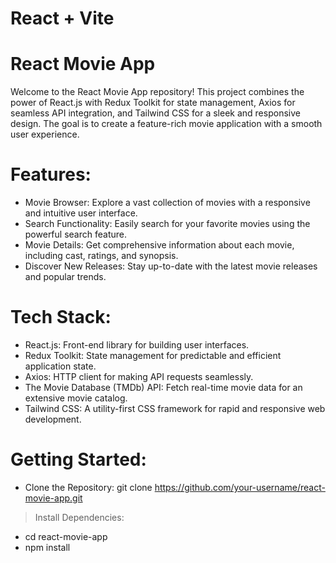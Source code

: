# React + Vite

# React Movie App

Welcome to the React Movie App repository! This project combines the power of React.js with Redux Toolkit for state management, Axios for seamless API integration, and Tailwind CSS for a sleek and responsive design. The goal is to create a feature-rich movie application with a smooth user experience.

# Features:

* Movie Browser: Explore a vast collection of movies with a responsive and intuitive user interface.
* Search Functionality: Easily search for your favorite movies using the powerful search feature.
* Movie Details: Get comprehensive information about each movie, including cast, ratings, and synopsis.
* Discover New Releases: Stay up-to-date with the latest movie releases and popular trends.

# Tech Stack:

* React.js: Front-end library for building user interfaces.
* Redux Toolkit: State management for predictable and efficient application state.
* Axios: HTTP client for making API requests seamlessly.
* The Movie Database (TMDb) API: Fetch real-time movie data for an extensive movie catalog.
* Tailwind CSS: A utility-first CSS framework for rapid and responsive web development.
  
# Getting Started:

* Clone the Repository:
git clone https://github.com/your-username/react-movie-app.git

> Install Dependencies:

* cd react-movie-app
* npm install
